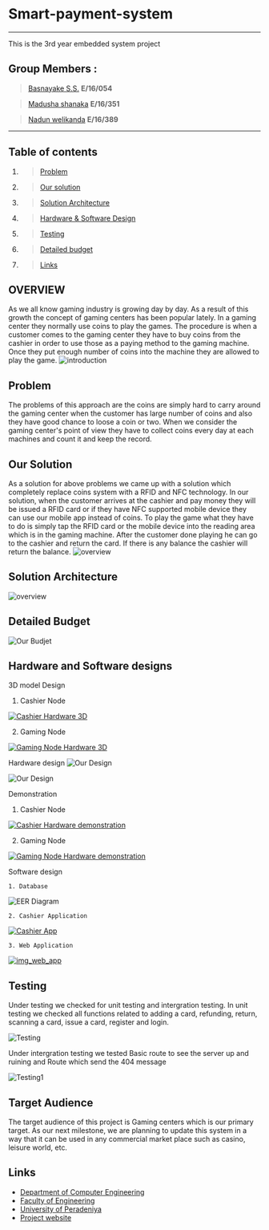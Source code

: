 
# Smart-payment-system
---
This is the 3rd year embedded system project
## Group Members : 
>[Basnayake S.S.](https://github.com/sathirauop) **E/16/054**

>[Madusha shanaka](https://github.com/MadushaShanaka) **E/16/351**

>[Nadun welikanda](https://github.com/Nadun360) **E/16/389**

---

## Table of contents

1. >[Problem](https://github.com/cepdnaclk/e16-3yp-smart-payment-system#problem)
2. >[Our solution](https://github.com/cepdnaclk/e16-3yp-smart-payment-system#our-solution)
3. >[Solution Architecture](https://github.com/cepdnaclk/e16-3yp-smart-payment-system#solution-architecture)
4. >[Hardware & Software Design](https://github.com/cepdnaclk/e16-3yp-smart-payment-systemr#hardware-and-software-design)
5. >[Testing](https://github.com/cepdnaclk/e16-3yp-smart-payment-system#testing)
6. >[Detailed budget](https://github.com/cepdnaclk/e16-3yp-smart-payment-system#detailed-budget)
7. >[Links](https://github.com/cepdnaclk/e16-3yp-smart-payment-system#Links)

## OVERVIEW
  As we all know gaming industry is growing day by day. As a result of this growth the concept of gaming centers has been popular lately. In a gaming center they normally use coins to play the games. The procedure is when a customer comes to the gaming center they have to buy coins from the cashier in order to use those as a paying method to the gaming machine. Once they put enough number of coins into the machine they are allowed to play the game.
![introduction](https://github.com/MadushaShanaka/e16-3yp-smart-payment-system/blob/main/images/smart_payment_system_intro.png?raw=true)

  
## Problem
  The problems of this approach are the coins are simply hard to carry around the gaming center when the customer has large number of coins and also they have good chance to loose a coin or two. When we consider the gaming center's point of view they have to collect coins every day at each machines and count it and keep the record.

## Our Solution
  As a solution for above problems we came up with a solution which completely replace coins system with a RFID and NFC technology. In our solution, when the customer arrives at the cashier and pay money they will be issued a RFID card or if they have NFC supported mobile device they can use our mobile app instead of coins. To play the game what they have to do is simply tap the RFID card or the mobile device into the reading area which is in the gaming machine. After the customer done playing he can go to the cashier and return the card. If there is any balance the cashier will return the balance.
  ![overview](https://github.com/cepdnaclk/e16-3yp-smart-payment-system/blob/main/images/main%20idea.PNG?raw=true)


## Solution Architecture
![overview](https://github.com/MadushaShanaka/e16-3yp-smart-payment-system/blob/main/images/smart_payment_system_overview.png?raw=true)

## Detailed Budget
![Our Budjet](https://github.com/sathirauop/e16-3yp-smart-payment-system/blob/main/images/Budget.jpeg?raw=true)  


## Hardware and Software designs
  
  3D model Design
  
  1. Cashier Node
  
  [![Cashier Hardware 3D](https://github.com/MadushaShanaka/e16-3yp-smart-payment-system/blob/main/Demonstration/img_cashier_hard_3d.jpg?raw=true)](https://youtu.be/4YNhmeZaI7E)
  
  2. Gaming Node

  [![Gaming Node Hardware 3D](https://github.com/MadushaShanaka/e16-3yp-smart-payment-system/blob/main/Demonstration/img_gaming_node_hard_3d.jpg?raw=true)](https://youtu.be/KYDXmXD5vWg)
  
  Hardware design
![Our Design](https://github.com/sathirauop/e16-3yp-smart-payment-system/blob/main/Diagrams/EasyEDA_diagram.png?raw=true)  

![Our Design](https://github.com/MadushaShanaka/e16-3yp-smart-payment-system/blob/main/Diagrams/PCB/PCB.jpeg?raw=true) 

  Demonstration
  1. Cashier Node
  
  [![Cashier Hardware demonstration](https://github.com/MadushaShanaka/e16-3yp-smart-payment-system/blob/main/Demonstration/img_cashier_hard.jpg?raw=true)](https://youtu.be/FA2izcUz030)
  
  2. Gaming Node

  [![Gaming Node Hardware demonstration](https://github.com/MadushaShanaka/e16-3yp-smart-payment-system/blob/main/Demonstration/img_gaming_node.jpg?raw=true)](https://youtu.be/XCwr7IixzDE)
  
  Software design
  
    1. Database
    
![EER Diagram](https://github.com/cepdnaclk/e16-3yp-smart-payment-system/blob/main/Diagrams/EER_diagram/EER_diagram.png?raw=true)  

    2. Cashier Application
    
 [![Cashier App](https://github.com/MadushaShanaka/e16-3yp-smart-payment-system/blob/main/Demonstration/img_cashier_app.jpg?raw=true)](https://youtu.be/9UNsXmhzdWU)
 
    3. Web Application
    
[![img_web_app](https://user-images.githubusercontent.com/54934856/120007420-84286800-bff7-11eb-9ab5-6f6fdeaf4f03.jpg?raw=true)](https://youtu.be/JaxcWVb3in4)

## Testing
  Under testing we checked for unit testing and intergration testing. In unit testing we checked all functions related to adding a card, refunding, return, scanning a card, issue a card, register and login.
  
 ![Testing](https://github.com/cepdnaclk/e16-3yp-smart-payment-system/blob/main/images/Testing/unit%20testing.jpeg?raw=true)  
 
  Under intergration testing we tested Basic route to see the server up and ruining and Route which send the 404 message
    
 ![Testing1](https://github.com/cepdnaclk/e16-3yp-smart-payment-system/blob/main/images/Testing/integrtion%20testing.jpeg?raw=true)  
 
## Target Audience
  The target audience of this project is Gaming centers which is our primary target. As our next milestone, we are planning to update this system in a way that it can be used in any commercial market place such as casino, leisure world, etc.
  
## Links
- [Department of Computer Engineering](http://www.ce.pdn.ac.lk/)
- [Faculty of Engineering](http://eng.pdn.ac.lk/)
- [University of Peradeniya](https://www.pdn.ac.lk/)
- [Project website](https://cepdnaclk.github.io/e16-3yp-smart-payment-system/)


